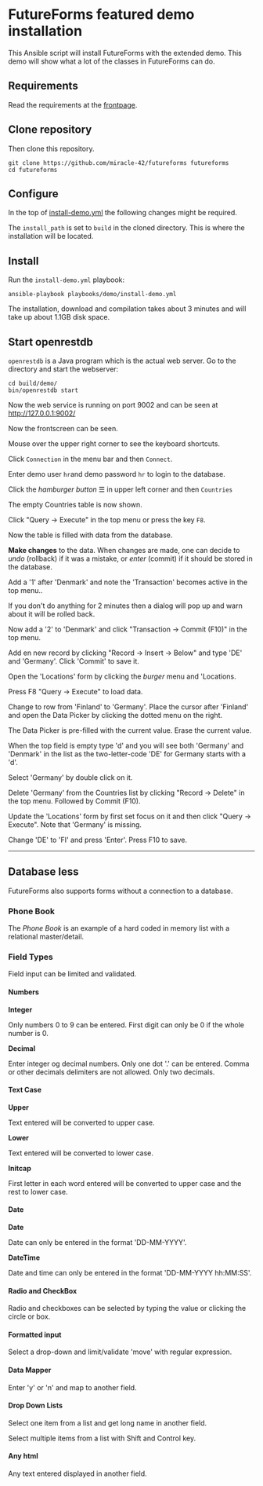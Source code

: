 # FutureForms featured demo installation

This Ansible script will install FutureForms with the extended demo.
This demo will show what a lot of the classes in FutureForms can do.

## Requirements

Read the requirements at the [frontpage](../../README.md).

## Clone repository

Then clone this repository.

```
git clone https://github.com/miracle-42/futureforms futureforms
cd futureforms
```

## Configure

In the top of [install-demo.yml](install-demo.yml) the
following changes might be required.

The `install_path` is set to `build` in the cloned directory.
This is where the installation will be located.

## Install

Run the `install-demo.yml` playbook:

```
ansible-playbook playbooks/demo/install-demo.yml 
```

The installation, download and compilation takes about 3 minutes
and will take up about 1.1GB disk space.

## Start openrestdb

`openrestdb` is a Java program which is the actual web server.
Go to the directory and start the webserver:

```
cd build/demo/
bin/openrestdb start
```

Now the web service is running on port 9002
and can be seen at http://127.0.0.1:9002/

Now the frontscreen can be seen.

Mouse over the upper right corner to see the
keyboard shortcuts.

Click `Connection` in the menu bar and then `Connect`.


Enter demo user `hr`and demo password `hr` to login to the database.


Click the *hamburger button* ☰ in upper left corner and then `Countries`


The empty Countries table is now shown.


Click "Query -> Execute" in the top menu or press the key `F8`.


Now the table is filled with data from the database.

**Make changes** to the data.
When changes are made,
one can decide to *undo* (rollback) if it was a mistake,
or *enter* (commit) if it should be stored in the database.

Add a '1' after 'Denmark' and note the 'Transaction' becomes
active in the top menu..


If you don't do anything for 2 minutes then a dialog
will pop up and warn about it will be rolled back.


Now add a '2' to 'Denmark' and click
"Transaction -> Commit (F10)" in the top menu.


Add en new record by clicking
"Record -> Insert -> Below"
and type 'DE' and 'Germany'.
Click 'Commit' to save it.

Open the 'Locations' form by clicking the
*burger* menu and 'Locations.


Press F8 "Query -> Execute" to load data.


Change to row from 'Finland' to 'Germany'.
Place the cursor after 'Finland' and open
the Data Picker by clicking the dotted menu on the right.



The Data Picker is pre-filled with the current value.
Erase the current value.


When the top field is empty type 'd'
and you will see both 'Germany' and 'Denmark' in the list
as the two-letter-code 'DE' for Germany starts with a 'd'.


Select 'Germany' by double click on it.


Delete 'Germany' from the Countries list by clicking
"Record -> Delete" in the top menu.
Followed by Commit (F10).

Update the 'Locations' form by first set focus on it
and then click "Query -> Execute".
Note that 'Germany' is missing.


Change 'DE' to 'FI' and press 'Enter'.
Press F10 to save.


---

## Database less

FutureForms also supports forms without a connection to a database.

### Phone Book


The *Phone Book* is an example of a hard coded in memory list
with a relational master/detail.

### Field Types



Field input can be limited and validated.

#### Numbers

**Integer**

Only numbers 0 to 9 can be entered.
First digit can only be 0 if the whole number is 0.

**Decimal**

Enter integer og decimal numbers.
Only one dot '.' can be entered.
Comma or other decimals delimiters are not allowed.
Only two decimals.

#### Text Case

**Upper**

Text entered will be converted to upper case.

**Lower**

Text entered will be converted to lower case.

**Initcap**

First letter in each word entered will be converted to upper case
and the rest to lower case.

#### Date

**Date**

Date can only be entered in the format 'DD-MM-YYYY'.

**DateTime**

Date and time can only be entered in the format 'DD-MM-YYYY hh:MM:SS'.

#### Radio and CheckBox

Radio and checkboxes can be selected by typing the value 
or clicking the circle or box.

#### Formatted input

Select a drop-down
and limit/validate 'move' with regular expression.

#### Data Mapper

Enter 'y' or 'n' and map to another field.

#### Drop Down Lists

Select one item from a list and get long name in another field.

Select multiple items from a list with Shift and Control key.

#### Any html

Any text entered displayed in another field.